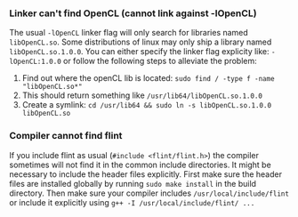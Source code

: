 ### Linker can't find OpenCL (cannot link against -lOpenCL)

The usual `-lOpenCL` linker flag will only search for libraries named `libOpenCL.so`.
Some distributions of linux may only ship a library named `libOpenCL.so.1.0.0`.
You can either specify the linker flag explicity like: `-lOpenCL:1.0.0` or follow the following steps to alleviate the
problem:

1. Find out where the openCL lib is located: `sudo find / -type f -name "libOpenCL.so*"`
2. This should return something like `/usr/lib64/libOpenCL.so.1.0.0`
3. Create a symlink: `cd /usr/lib64 && sudo ln -s libOpenCL.so.1.0.0 libOpenCL.so`

### Compiler cannot find flint

If you include flint as usual (`#include <flint/flint.h>`) the compiler sometimes will not find it in the common include
directories.
It might be necessary to include the header files explicitly.
First make sure the header files are installed globally by running `sudo make install` in the build directory.
Then make sure your compiler includes `/usr/local/include/flint` or include it explicitly using
`g++ -I /usr/local/include/flint/ ...`
